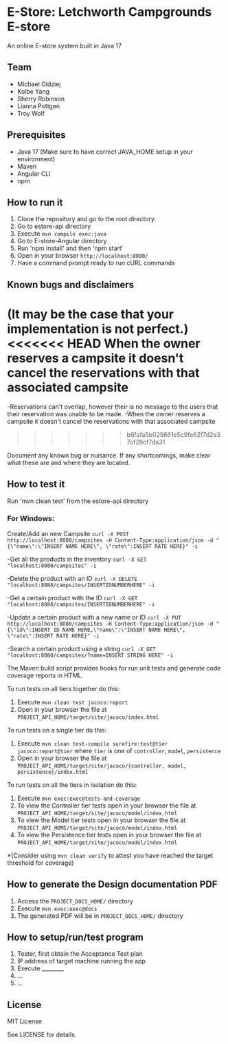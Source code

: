 # E-Store: Letchworth Campgrounds E-store

An online E-store system built in Java 17 
  
## Team

- Michael Oldziej
- Kolbe Yang
- Sherry Robinson
- Lianna Pottgen 
- Troy Wolf


## Prerequisites

- Java 17 (Make sure to have correct JAVA_HOME setup in your environment)
- Maven
- Angular CLI
- npm


## How to run it

1. Clone the repository and go to the root directory.
2. Go to estore-api directory
3. Execute `mvn compile exec:java`
4. Go to E-store-Angular directory
5. Run 'npm install' and then 'npm start'
6. Open in your browser `http://localhost:8080/`
7. Have a command prompt ready to run cURL commands

## Known bugs and disclaimers
(It may be the case that your implementation is not perfect.)
<<<<<<< HEAD
When the owner reserves a campsite it doesn't cancel the reservations with that associated campsite
=======
-Reservations can't overlap, however their is no message to the users that their reservation was unable to be made.
-When the owner reserves a campsite it doesn't cancel the reservations with that associated campsite
>>>>>>> b6fafa5b025661e5c9fe62f7d2e37cf28cf7da31

Document any known bug or nuisance.
If any shortcomings, make clear what these are and where they are located.

## How to test it

Run 'mvn clean test' from the estore-api directory

### For Windows:

Create/Add an new Campsite
`curl -X POST http://localhost:8080/campsites -H Content-Type:application/json -d "{\"name\":\"INSERT NAME HERE\", \"rate\":INSERT RATE HERE}" -i`

-Get all the products in the inventory
`curl -X GET "localhost:8080/campsites" -i`

-Delete the product with an ID 
`curl -X DELETE "localhost:8080/campsites/INSERTIDNUMBERHERE" -i`

-Get a certain product with the ID
`curl -X GET "localhost:8080/campsites/INSERTIDNUMBERHERE" -i`

-Update a certain product with a new name or ID
`curl -X PUT http://localhost:8080/campsites -H Content-Type:application/json -d "{\"id\":INSERT ID NAME HERE,\"name\":\"INSERT NAME HERE\", \"rate\":INSERT RATE HERE}" -i`

-Search a certain product using a string
`curl -X GET "localhost:8080/campsites/?name=INSERT STRING HERE" -i`


The Maven build script provides hooks for run unit tests and generate code coverage
reports in HTML.

To run tests on all tiers together do this:

1. Execute `mvn clean test jacoco:report`
2. Open in your browser the file at `PROJECT_API_HOME/target/site/jacoco/index.html`

To run tests on a single tier do this:

1. Execute `mvn clean test-compile surefire:test@tier jacoco:report@tier` where `tier` is one of `controller`, `model`, `persistence`
2. Open in your browser the file at `PROJECT_API_HOME/target/site/jacoco/{controller, model, persistence}/index.html`

To run tests on all the tiers in isolation do this:

1. Execute `mvn exec:exec@tests-and-coverage`
2. To view the Controller tier tests open in your browser the file at `PROJECT_API_HOME/target/site/jacoco/model/index.html`
3. To view the Model tier tests open in your browser the file at `PROJECT_API_HOME/target/site/jacoco/model/index.html`
4. To view the Persistence tier tests open in your browser the file at `PROJECT_API_HOME/target/site/jacoco/model/index.html`

*(Consider using `mvn clean verify` to attest you have reached the target threshold for coverage)
  
  
## How to generate the Design documentation PDF

1. Access the `PROJECT_DOCS_HOME/` directory
2. Execute `mvn exec:exec@docs`
3. The generated PDF will be in `PROJECT_DOCS_HOME/` directory


## How to setup/run/test program 

1. Tester, first obtain the Acceptance Test plan
2. IP address of target machine running the app
3. Execute ________
4. ...
5. ...

## License

MIT License

See LICENSE for details.
